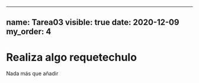 ---
  name: Tarea03
  visible: true
  date: 2020-12-09
  my_order: 4
  ---

  # Realiza algo requetechulo

  Nada más que añadir